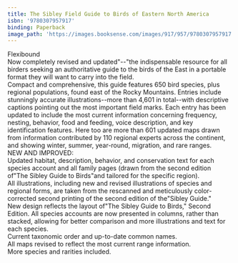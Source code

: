 ```yaml
---
title: The Sibley Field Guide to Birds of Eastern North America
isbn: '9780307957917'
binding: Paperback
image_path: 'https://images.booksense.com/images/917/957/9780307957917.jpg'
---
```



Flexibound&nbsp;
<br>Now completely revised and updated"--"the indispensable resource for all birders seeking an authoritative guide to the birds of the East in a portable format they will want to carry into the field.&nbsp;
<br>Compact and comprehensive, this guide features 650 bird species, plus regional populations, found east of the Rocky Mountains. Entries include stunningly accurate illustrations--more than 4,601 in total--with descriptive captions pointing out the most important field marks. Each entry has been updated to include the most current information concerning frequency, nesting, behavior, food and feeding, voice description, and key identification features. Here too are more than 601 updated maps drawn from information contributed by 110 regional experts across the continent, and showing winter, summer, year-round, migration, and rare ranges.&nbsp;
<br>NEW AND IMPROVED:&nbsp;
<br>Updated habitat, description, behavior, and conservation text for each species account and all family pages (drawn from the second edition of"The Sibley Guide to Birds"and tailored for the specific region).&nbsp;
<br>All illustrations, including new and revised illustrations of species and regional forms, are taken from the rescanned and meticulously color-corrected second printing of the second edition of the"Sibley Guide."&nbsp;
<br>New design reflects the layout of"The Sibley Guide to Birds," Second Edition. All species accounts are now presented in columns, rather than stacked, allowing for better comparison and more illustrations and text for each species.&nbsp;
<br>Current taxonomic order and up-to-date common names.&nbsp;
<br>All maps revised to reflect the most current range information.&nbsp;
<br>More species and rarities included.